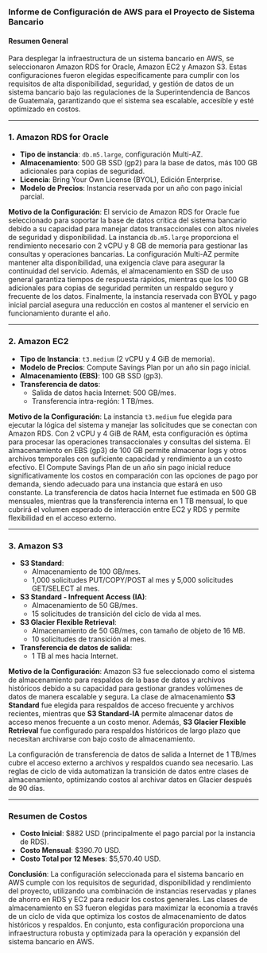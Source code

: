 ### **Informe de Configuración de AWS para el Proyecto de Sistema Bancario**

#### **Resumen General**
Para desplegar la infraestructura de un sistema bancario en AWS, se seleccionaron Amazon RDS for Oracle, Amazon EC2 y Amazon S3. Estas configuraciones fueron elegidas específicamente para cumplir con los requisitos de alta disponibilidad, seguridad, y gestión de datos de un sistema bancario bajo las regulaciones de la Superintendencia de Bancos de Guatemala, garantizando que el sistema sea escalable, accesible y esté optimizado en costos.

---

### **1. Amazon RDS for Oracle**
   - **Tipo de instancia**: `db.m5.large`, configuración Multi-AZ.
   - **Almacenamiento**: 500 GB SSD (gp2) para la base de datos, más 100 GB adicionales para copias de seguridad.
   - **Licencia**: Bring Your Own License (BYOL), Edición Enterprise.
   - **Modelo de Precios**: Instancia reservada por un año con pago inicial parcial.

**Motivo de la Configuración**:
El servicio de Amazon RDS for Oracle fue seleccionado para soportar la base de datos crítica del sistema bancario debido a su capacidad para manejar datos transaccionales con altos niveles de seguridad y disponibilidad. La instancia `db.m5.large` proporciona el rendimiento necesario con 2 vCPU y 8 GB de memoria para gestionar las consultas y operaciones bancarias. La configuración Multi-AZ permite mantener alta disponibilidad, una exigencia clave para asegurar la continuidad del servicio. Además, el almacenamiento en SSD de uso general garantiza tiempos de respuesta rápidos, mientras que los 100 GB adicionales para copias de seguridad permiten un respaldo seguro y frecuente de los datos. Finalmente, la instancia reservada con BYOL y pago inicial parcial asegura una reducción en costos al mantener el servicio en funcionamiento durante el año.

---

### **2. Amazon EC2**
   - **Tipo de Instancia**: `t3.medium` (2 vCPU y 4 GiB de memoria).
   - **Modelo de Precios**: Compute Savings Plan por un año sin pago inicial.
   - **Almacenamiento (EBS)**: 100 GB SSD (gp3).
   - **Transferencia de datos**:
      - Salida de datos hacia Internet: 500 GB/mes.
      - Transferencia intra-región: 1 TB/mes.

**Motivo de la Configuración**:
La instancia `t3.medium` fue elegida para ejecutar la lógica del sistema y manejar las solicitudes que se conectan con Amazon RDS. Con 2 vCPU y 4 GiB de RAM, esta configuración es óptima para procesar las operaciones transaccionales y consultas del sistema. El almacenamiento en EBS (gp3) de 100 GB permite almacenar logs y otros archivos temporales con suficiente capacidad y rendimiento a un costo efectivo. El Compute Savings Plan de un año sin pago inicial reduce significativamente los costos en comparación con las opciones de pago por demanda, siendo adecuado para una instancia que estará en uso constante. La transferencia de datos hacia Internet fue estimada en 500 GB mensuales, mientras que la transferencia interna en 1 TB mensual, lo que cubrirá el volumen esperado de interacción entre EC2 y RDS y permite flexibilidad en el acceso externo.

---

### **3. Amazon S3**
   - **S3 Standard**:
      - Almacenamiento de 100 GB/mes.
      - 1,000 solicitudes PUT/COPY/POST al mes y 5,000 solicitudes GET/SELECT al mes.
   - **S3 Standard - Infrequent Access (IA)**:
      - Almacenamiento de 50 GB/mes.
      - 15 solicitudes de transición del ciclo de vida al mes.
   - **S3 Glacier Flexible Retrieval**:
      - Almacenamiento de 50 GB/mes, con tamaño de objeto de 16 MB.
      - 10 solicitudes de transición al mes.
   - **Transferencia de datos de salida**:
      - 1 TB al mes hacia Internet.

**Motivo de la Configuración**:
Amazon S3 fue seleccionado como el sistema de almacenamiento para respaldos de la base de datos y archivos históricos debido a su capacidad para gestionar grandes volúmenes de datos de manera escalable y segura. La clase de almacenamiento **S3 Standard** fue elegida para respaldos de acceso frecuente y archivos recientes, mientras que **S3 Standard-IA** permite almacenar datos de acceso menos frecuente a un costo menor. Además, **S3 Glacier Flexible Retrieval** fue configurado para respaldos históricos de largo plazo que necesitan archivarse con bajo costo de almacenamiento.

La configuración de transferencia de datos de salida a Internet de 1 TB/mes cubre el acceso externo a archivos y respaldos cuando sea necesario. Las reglas de ciclo de vida automatizan la transición de datos entre clases de almacenamiento, optimizando costos al archivar datos en Glacier después de 90 días.

---

### **Resumen de Costos**
   - **Costo Inicial**: $882 USD (principalmente el pago parcial por la instancia de RDS).
   - **Costo Mensual**: $390.70 USD.
   - **Costo Total por 12 Meses**: $5,570.40 USD.

**Conclusión**:
La configuración seleccionada para el sistema bancario en AWS cumple con los requisitos de seguridad, disponibilidad y rendimiento del proyecto, utilizando una combinación de instancias reservadas y planes de ahorro en RDS y EC2 para reducir los costos generales. Las clases de almacenamiento en S3 fueron elegidas para maximizar la economía a través de un ciclo de vida que optimiza los costos de almacenamiento de datos históricos y respaldos. En conjunto, esta configuración proporciona una infraestructura robusta y optimizada para la operación y expansión del sistema bancario en AWS.